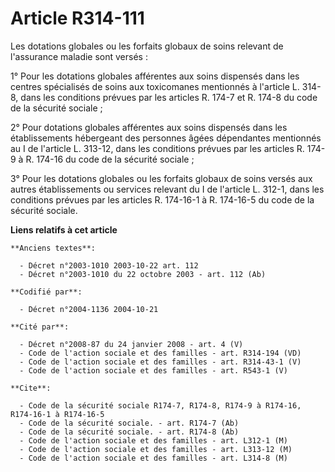 # Article R314-111

Les dotations globales ou les forfaits globaux de soins relevant de l'assurance maladie sont versés :

1° Pour les dotations globales afférentes aux soins dispensés dans les centres spécialisés de soins aux toxicomanes
mentionnés à l'article L. 314-8, dans les conditions prévues par les articles R. 174-7 et R. 174-8 du code de la sécurité
sociale ;

2° Pour dotations globales afférentes aux soins dispensés dans les établissements hébergeant des personnes âgées dépendantes
mentionnés au I de l'article L. 313-12, dans les conditions prévues par les articles R. 174-9 à R. 174-16 du code de la
sécurité sociale ;

3° Pour les dotations globales ou les forfaits globaux de soins versés aux autres établissements ou services relevant du I de
l'article L. 312-1, dans les conditions prévues par les articles R. 174-16-1 à R. 174-16-5 du code de la sécurité sociale.

**Liens relatifs à cet article**

	**Anciens textes**:

	  - Décret n°2003-1010 2003-10-22 art. 112
	  - Décret n°2003-1010 du 22 octobre 2003 - art. 112 (Ab)

	**Codifié par**:

	  - Décret n°2004-1136 2004-10-21

	**Cité par**:

	  - Décret n°2008-87 du 24 janvier 2008 - art. 4 (V)
	  - Code de l'action sociale et des familles - art. R314-194 (VD)
	  - Code de l'action sociale et des familles - art. R314-43-1 (V)
	  - Code de l'action sociale et des familles - art. R543-1 (V)

	**Cite**:

	  - Code de la sécurité sociale R174-7, R174-8, R174-9 à R174-16, R174-16-1 à R174-16-5
	  - Code de la sécurité sociale. - art. R174-7 (Ab)
	  - Code de la sécurité sociale. - art. R174-8 (Ab)
	  - Code de l'action sociale et des familles - art. L312-1 (M)
	  - Code de l'action sociale et des familles - art. L313-12 (M)
	  - Code de l'action sociale et des familles - art. L314-8 (M)

